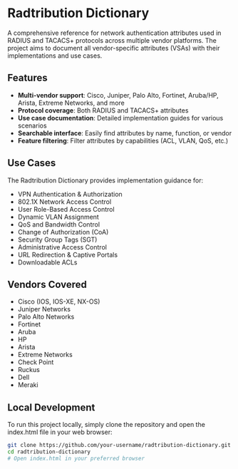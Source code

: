 # Radtribution Dictionary

A comprehensive reference for network authentication attributes used in RADIUS and TACACS+ protocols across multiple vendor platforms. The project aims to document all vendor-specific attributes (VSAs) with their implementations and use cases.

## Features

- **Multi-vendor support**: Cisco, Juniper, Palo Alto, Fortinet, Aruba/HP, Arista, Extreme Networks, and more
- **Protocol coverage**: Both RADIUS and TACACS+ attributes
- **Use case documentation**: Detailed implementation guides for various scenarios
- **Searchable interface**: Easily find attributes by name, function, or vendor
- **Feature filtering**: Filter attributes by capabilities (ACL, VLAN, QoS, etc.)

## Use Cases

The Radtribution Dictionary provides implementation guidance for:

- VPN Authentication & Authorization
- 802.1X Network Access Control
- User Role-Based Access Control
- Dynamic VLAN Assignment
- QoS and Bandwidth Control
- Change of Authorization (CoA)
- Security Group Tags (SGT)
- Administrative Access Control
- URL Redirection & Captive Portals
- Downloadable ACLs

## Vendors Covered

- Cisco (IOS, IOS-XE, NX-OS)
- Juniper Networks
- Palo Alto Networks
- Fortinet
- Aruba
- HP
- Arista
- Extreme Networks
- Check Point
- Ruckus
- Dell
- Meraki

## Local Development

To run this project locally, simply clone the repository and open the index.html file in your web browser:

```bash
git clone https://github.com/your-username/radtribution-dictionary.git
cd radtribution-dictionary
# Open index.html in your preferred browser
